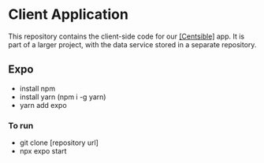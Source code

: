 # Client Application

This repository contains the client-side code for our [[Centsible]]([url](https://github.com/calvin-cs262-Fall2024-TheATeam/Project)) app. 
It is part of a larger project, with the data service stored in a separate repository.


## Expo 
- install npm
- install yarn (npm i -g yarn)
- yarn add expo

### To run
- git clone [repository url]
- npx expo start
